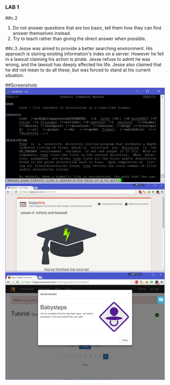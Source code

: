 ### LAB 1
##c.2
1. Do not answer questions that are too basic, tell them how they can find answer themselves instead.
2. Try to teach rather than giving the direct answer when possible.

##c.3
Jesse was aimed to provide a better searching environment. His approach is storing existing information's index on a server. However he fell in a lawsuit claiming his action is pirate. Jesse refuse to admit he was wrong, and the lawsuit has deeply affected his life. Jesse also claimed that he did not mean to do all these, but was forced to stand at his current situation.

##Screenshots
![1](res/lab1/tree.png)
![2](res/lab1/regex1.png)
![3](res/lab1/regex2.png)
